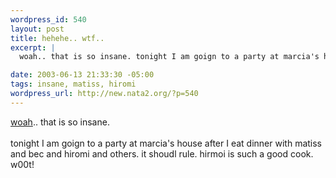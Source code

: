 ```yaml
--- 
wordpress_id: 540
layout: post
title: hehehe.. wtf..
excerpt: |
  woah.. that is so insane. tonight I am goign to a party at marcia's house after I eat dinner with matiss and bec and hiromi and others. it shoudl rule. hirmoi is such a good cook. w00t!

date: 2003-06-13 21:33:30 -05:00
tags: insane, matiss, hiromi
wordpress_url: http://new.nata2.org/?p=540
---
```

<a href="http://www.sod.co.jp/asx/300k/hat001_300k.asx">woah</a>.. that is so insane. <br/><br/>tonight I am goign to a party at marcia's house after I eat dinner with matiss and bec and hiromi and others. it shoudl rule. hirmoi is such a good cook. w00t!
